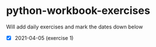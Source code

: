 # python-workbook-exercises

Will add daily exercises and mark the dates down below

- [x] 2021-04-05 (exercise 1)
